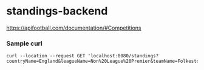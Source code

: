 # standings-backend

https://apifootball.com/documentation/#Competitions

### Sample curl 
```
curl --location --request GET 'localhost:8080/standings?countryName=England&leagueName=Non%20League%20Premier&teamName=Folkestone%20Invicta'
```
